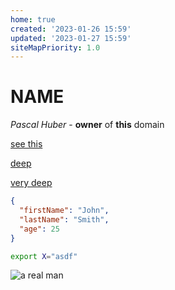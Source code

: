 ```yaml
---
home: true
created: '2023-01-26 15:59'
updated: '2023-01-27 15:59'
siteMapPriority: 1.0
---
```

# NAME

*Pascal Huber* - **owner** of <strong>this</strong> domain

[see this](/Projects/sweep.html)

[deep](/Level1/Level2/file.html)


[very deep](/Level1/Level2/Level3/asdf.html)


```json
{
  "firstName": "John",
  "lastName": "Smith",
  "age": 25
}
```

```bash
export X="asdf"
```


![a real man](/public/man.jpg)
